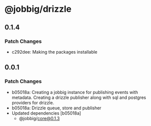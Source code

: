 # @jobbig/drizzle

## 0.1.4

### Patch Changes

- c292dee: Making the packages installable

## 0.0.1

### Patch Changes

- b05018a: Creating a jobbig instance for publishing events with metadata. Creating a drizzle publisher along with sql and postgres providers for drizzle.
- b05018a: Drizzle queue, store and publisher
- Updated dependencies [b05018a]
  - @jobbig/core@0.1.3
